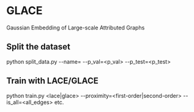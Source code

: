 # GLACE
Gaussian Embedding of Large-scale Attributed Graphs

Split the dataset
-----------------
python split_data.py --name=<name> --p_val=<p_val> --p_test=<p_test>

Train with LACE/GLACE
---------------------
python train.py <name> <lace|glace> --proximity=<first-order|second-order> --is_all=<all_edges> etc.

